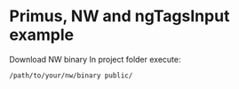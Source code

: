 # Primus, NW and ngTagsInput example

Download NW binary
In project folder execute:
```
/path/to/your/nw/binary public/
```